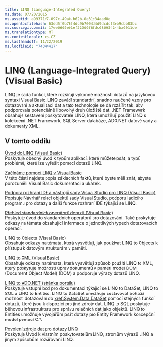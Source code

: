 ```yaml
---
title: LINQ (Language-Integrated Query)
ms.date: 07/20/2015
ms.assetid: a99371f7-097c-49a0-b62b-0e31c34aad0e
ms.openlocfilehash: 63dd5f0b76f4dc9b7004d4d9dcdcf3eb9cbb83bc
ms.sourcegitcommit: 17ee6605e01ef32506f8fdc686954244ba6911de
ms.translationtype: MT
ms.contentlocale: cs-CZ
ms.lasthandoff: 11/22/2019
ms.locfileid: "74344417"
---
```

# <a name="language-integrated-query-linq-visual-basic"></a>LINQ (Language-Integrated Query) (Visual Basic)
LINQ je sada funkcí, které rozšiřují výkonné možnosti dotazů na jazykovou syntaxi Visual Basic. LINQ zavádí standardní, snadno naučené vzory pro dotazování a aktualizaci dat a tato technologie se dá rozšířit tak, aby podporovala potenciálně libovolný druh úložiště dat.  .NET Framework obsahuje sestavení poskytovatele LINQ, která umožňují použití LINQ s kolekcemi .NET Framework, SQL Server databáze, ADO.NET datové sady a dokumenty XML.  
  
## <a name="in-this-section"></a>V tomto oddílu  
 [Úvod do LINQ (Visual Basic)](../../../../visual-basic/programming-guide/concepts/linq/introduction-to-linq.md)  
 Poskytuje obecný úvod k typům aplikací, které můžete psát, a typů problémů, které lze vyřešit pomocí dotazů LINQ.  
  
 [Začínáme pomocí LINQ v Visual Basic](../../../../visual-basic/programming-guide/concepts/linq/getting-started-with-linq.md)  
 V této části najdete popis základních faktů, které byste měli znát, abyste porozuměli Visual Basic dokumentaci a ukázek.  
  
 [Podpora rozhraní IDE a nástrojů sady Visual Studio pro LINQ (Visual Basic)](../../../../visual-basic/programming-guide/concepts/linq/visual-studio-ide-and-tools-support-for-linq.md)  
 Popisuje Návrhář relací objektů sady Visual Studio, podporu ladicího programu pro dotazy a další funkce rozhraní IDE týkající se LINQ.  
  
 [Přehled standardních operátorů dotazů (Visual Basic)](../../../../visual-basic/programming-guide/concepts/linq/standard-query-operators-overview.md)  
 Poskytuje úvod do standardních operátorů pro dotazování. Také poskytuje odkazy na témata obsahující informace o jednotlivých typech dotazovacích operací.  
  
 [LINQ to Objects (Visual Basic)](../../../../visual-basic/programming-guide/concepts/linq/linq-to-objects.md)  
 Obsahuje odkazy na témata, která vysvětlují, jak používat LINQ to Objects k přístupu k datovým strukturám v paměti.  
  
 [LINQ to XML (Visual Basic)](../../../../visual-basic/programming-guide/concepts/linq/linq-to-xml.md)  
 Obsahuje odkazy na témata, která vysvětlují způsob použití LINQ to XML, který poskytuje možnosti úprav dokumentů v paměti model DOM (Document Object Model) (DOM) a podporuje výrazy dotazů LINQ.  
  
 [LINQ to ADO.NET (stránka portálu)](../../../../visual-basic/programming-guide/concepts/linq/linq-to-adonet-portal-page.md)  
 Poskytuje vstupní bod pro dokumentaci týkající se LINQ to DataSet, LINQ to SQL a LINQ to Entities. LINQ to DataSet umožňuje sestavovat bohatší možnosti dotazování do <xref:System.Data.DataSet> pomocí stejných funkcí dotazů, které jsou k dispozici pro jiné zdroje dat. LINQ to SQL poskytuje běhovou infrastrukturu pro správu relačních dat jako objektů. LINQ to Entities umožňuje vývojářům psát dotazy pro Entity Framework koncepční model pomocí C#.  
  
 [Povolení zdroje dat pro dotazy LINQ](../../../../visual-basic/programming-guide/concepts/linq/enabling-a-data-source-for-linq-querying.md)  
 Poskytuje Úvod k vlastním poskytovatelům LINQ, stromům výrazů LINQ a jiným způsobům rozšiřování LINQ.

